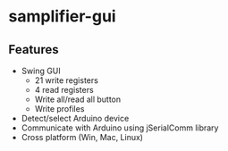 # samplifier-gui

## Features

- Swing GUI
    - 21 write registers
    - 4 read registers
    - Write all/read all button
    - Write profiles
- Detect/select Arduino device
- Communicate with Arduino using jSerialComm library
- Cross platform (Win, Mac, Linux)

